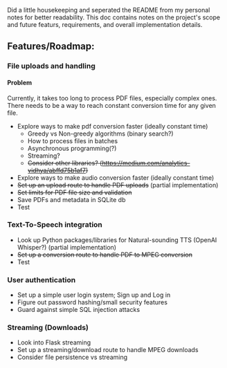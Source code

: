 Did  a little housekeeping and seperated the README from my personal notes for better readability. This doc contains notes on the project's scope and future featurs, requirements, and overall implementation details.

## Features/Roadmap:

### File uploads and handling
#### Problem
Currently, it takes too long to process PDF files, especially complex ones. There needs to be a way to reach constant conversion time for any given file.
* Explore ways to make pdf conversion faster (ideally constant time)
    * Greedy vs Non-greedy algorithms (binary search?)
    * How to process files in batches
    * Asynchronous programming(?)
    * Streaming?
    * ~~Consider other libraries? (https://medium.com/analytics-vidhya/abffd75b1af7)~~
* Explore ways to make audio conversion faster (ideally constant time)
* ~~Set up an upload route to handle PDF uploads~~ (partial implementation)
* ~~Set limits for PDF file size and validation~~
* Save PDFs and metadata in SQLite db
* Test

### Text-To-Speech integration
* Look up Python packages/libraries for Natural-sounding TTS (OpenAI Whisper?) (partial implementation)
* ~~Set up a conversion route to handle PDF to MPEG conversion~~
* Test

### User authentication
* Set up a simple user login system; Sign up and Log in
* Figure out password hashing/small security features
* Guard against simple SQL injection attacks

### Streaming (Downloads)
* Look into Flask streaming
* Set up a streaming/download route to handle MPEG downloads
* Consider file persistence vs streaming
